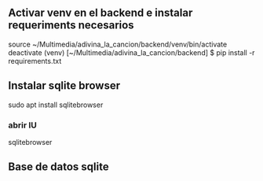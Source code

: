## Activar venv en el backend e instalar requeriments necesarios
source ~/Multimedia/adivina_la_cancion/backend/venv/bin/activate
deactivate
(venv) [~/Multimedia/adivina_la_cancion/backend] $ pip install -r requirements.txt


## Instalar sqlite browser
sudo apt install sqlitebrowser
### abrir IU
sqlitebrowser

## Base de datos sqlite

